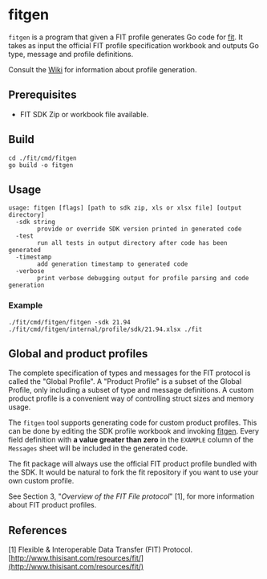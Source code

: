 # fitgen

`fitgen` is a program that given a FIT profile generates Go code for
[fit](https://github.com/tormoder/fit). It takes as input the official FIT profile
specification workbook and outputs Go type, message and profile definitions.

Consult the [Wiki](https://github.com/tormoder/fit/wiki/Profile-Generation)
for information about profile generation.

## Prerequisites

* FIT SDK Zip or workbook file available.

## Build

```shell
cd ./fit/cmd/fitgen
go build -o fitgen
```

## Usage

```shell
usage: fitgen [flags] [path to sdk zip, xls or xlsx file] [output directory]
  -sdk string
        provide or override SDK version printed in generated code
  -test
        run all tests in output directory after code has been generated
  -timestamp
        add generation timestamp to generated code
  -verbose
        print verbose debugging output for profile parsing and code generation
```

### Example

```shell
./fit/cmd/fitgen/fitgen -sdk 21.94 ./fit/cmd/fitgen/internal/profile/sdk/21.94.xlsx ./fit
```

## Global and product profiles

The complete specification of types and messages for the FIT protocol is called
the "Global Profile". A "Product Profile" is a subset of the Global Profile,
only including a subset of type and message definitions. A custom product
profile is a convenient way of controlling struct sizes and memory usage.

The `fitgen` tool supports generating code for custom product profiles. This
can be done by editing the SDK profile workbook and invoking
[fitgen](https://github.com/tormoder/fit/tree/master/cmd/fitgen).  Every field
definition with **a value greater than zero** in the ```EXAMPLE``` column of
the ```Messages``` sheet will be included in the generated code.

The fit package will always use the official FIT product profile bundled with
the SDK. It would be natural to fork the fit repository if you want to use your
own custom profile.

See Section 3, "*Overview of the FIT File protocol*" [1], for more information
about FIT product profiles.

## References

[1] Flexible & Interoperable Data Transfer (FIT) Protocol.
    [http://www.thisisant.com/resources/fit/](http://www.thisisant.com/resources/fit/)
